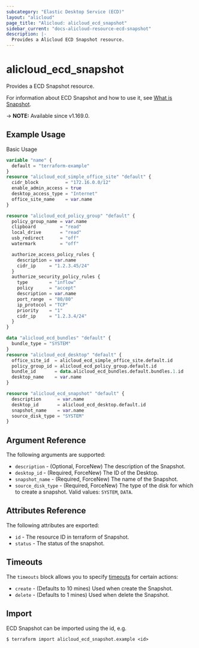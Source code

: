```yaml
---
subcategory: "Elastic Desktop Service (ECD)"
layout: "alicloud"
page_title: "Alicloud: alicloud_ecd_snapshot"
sidebar_current: "docs-alicloud-resource-ecd-snapshot"
description: |-
  Provides a Alicloud ECD Snapshot resource.
---
```


# alicloud_ecd_snapshot

Provides a ECD Snapshot resource.

For information about ECD Snapshot and how to use it, see [What is Snapshot](https://www.alibabacloud.com/help/en/elastic-desktop-service/latest/createsnapshot).

-> **NOTE:** Available since v1.169.0.

## Example Usage

Basic Usage

```terraform
variable "name" {
  default = "terraform-example"
}
resource "alicloud_ecd_simple_office_site" "default" {
  cidr_block          = "172.16.0.0/12"
  enable_admin_access = true
  desktop_access_type = "Internet"
  office_site_name    = var.name
}

resource "alicloud_ecd_policy_group" "default" {
  policy_group_name = var.name
  clipboard         = "read"
  local_drive       = "read"
  usb_redirect      = "off"
  watermark         = "off"

  authorize_access_policy_rules {
    description = var.name
    cidr_ip     = "1.2.3.45/24"
  }
  authorize_security_policy_rules {
    type        = "inflow"
    policy      = "accept"
    description = var.name
    port_range  = "80/80"
    ip_protocol = "TCP"
    priority    = "1"
    cidr_ip     = "1.2.3.4/24"
  }
}

data "alicloud_ecd_bundles" "default" {
  bundle_type = "SYSTEM"
}
resource "alicloud_ecd_desktop" "default" {
  office_site_id  = alicloud_ecd_simple_office_site.default.id
  policy_group_id = alicloud_ecd_policy_group.default.id
  bundle_id       = data.alicloud_ecd_bundles.default.bundles.1.id
  desktop_name    = var.name
}

resource "alicloud_ecd_snapshot" "default" {
  description      = var.name
  desktop_id       = alicloud_ecd_desktop.default.id
  snapshot_name    = var.name
  source_disk_type = "SYSTEM"
}
```

## Argument Reference

The following arguments are supported:

* `description` - (Optional, ForceNew) The description of the Snapshot.
* `desktop_id` - (Required, ForceNew) The ID of the Desktop.
* `snapshot_name` - (Required, ForceNew) The name of the Snapshot.
* `source_disk_type` - (Required, ForceNew) The type of the disk for which to create a snapshot. Valid values: `SYSTEM`, `DATA`.

## Attributes Reference

The following attributes are exported:

* `id` - The resource ID in terraform of Snapshot.
* `status` - The status of the snapshot.

## Timeouts

The `timeouts` block allows you to specify [timeouts](https://www.terraform.io/docs/configuration-0-11/resources.html#timeouts) for certain actions:

* `create` - (Defaults to 10 mines) Used when create the Snapshot.
* `delete` - (Defaults to 1 mines) Used when delete the Snapshot.

## Import

ECD Snapshot can be imported using the id, e.g.

```shell
$ terraform import alicloud_ecd_snapshot.example <id>
```